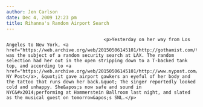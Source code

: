 ```yaml
---
author: Jen Carlson
date: Dec 4, 2009 12:23 pm
title: Rihanna's Random Airport Search
---
```


	
										<p>Yesterday on her way from Los Angeles to New York, <a href="https://web.archive.org/web/20150506145101/http://gothamist.com/tags/rihanna">Rihanna</a> was the subject of a random security search at LAX. The random selection had her out in the open stripping down to a T-backed tank top, and according to <a href="https://web.archive.org/web/20150506145101/http://www.nypost.com/p/news/national/peeved_pop_singer_puts_on_show_at_d5cyed2ghmyINIbvNWB2AO">the NY Post</a>, &quot;it gave airport gawkers an eyeful of her body and the tattoo that runs down her back.&quot; The singer reportedly looked cold and unhappy. She&apos;s now safe and sound in NYC&#x2014;performing at Hammerstein Ballroom last night, and slated as the musical guest on tomorrow&apos;s SNL.</p>					
										
									
				